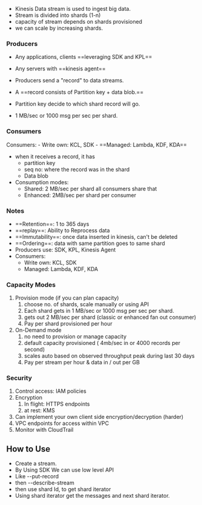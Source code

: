 - Kinesis Data stream is used to ingest big data. 
- Stream is divided into shards (1-n)
- capacity of stream depends on shards provisioned
- we can scale by increasing shards.

### Producers
- Any applications, clients ==leveraging SDK and KPL== 
- Any servers with ==kinesis agent==

- Producers send a "record" to data streams. 
- A ==record consists of Partition key + data blob.==
- Partition key decide to which shard record will go. 
- 1 MB/sec or 1000 msg per sec per shard. 

### Consumers
 Consumers: 
	- Write own: KCL, SDK
	- ==Managed: Lambda, KDF, KDA==

- when it receives a record, it has 
	- partition key 
	- seq no: where the record was in the shard
	- Data blob
- Consumption modes:
	- Shared: 2 MB/sec per shard all consumers share that
	- Enhanced: 2MB/sec per shard per consumer

### Notes
- ==Retention==: 1 to 365 days
- ==replay==: Ability to Reprocess data 
- ==Immutability==: once data inserted in kinesis, can't be deleted
- ==Ordering==: data with same partition goes to same shard
- Producers use: SDK, KPL, Kinesis Agent
- Consumers: 
	- Write own: KCL, SDK
	- Managed: Lambda, KDF, KDA

### Capacity Modes
1. Provision mode  (if you can plan capacity)
	1. choose no. of shards, scale manually or using API 
	2. Each shard gets in 1 MB/sec or 1000 msg per sec per shard. 
	3. gets out  2 MB/sec per shard (classic or enhanced fan out consumer)
	4. Pay per shard provisioned per hour
2. On-Demand mode
	1. no need to provision or manage capacity 
	2. default capacity provisioned ( 4mb/sec in or 4000 records per second)
	3. scales auto based on observed throughput peak during last 30 days
	4. Pay per stream per hour & data in / out per GB

### Security
1. Control access: IAM policies
2. Encryption
	1. In flight: HTTPS endpoints
	2. at rest: KMS 
3. Can implement your own client side encryption/decryption (harder)
4. VPC endpoints for access within VPC
5. Monitor with CloudTrail

## How to Use
- Create a stream. 
- By Using SDK We can use low level API
- Like --put-record
- then --describe-stream
- then use shard Id, to get shard iterator
- Using shard iterator get the messages and next shard iterator.